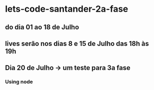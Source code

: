 # lets-code-santander-2a-fase


## do dia 01 ao 18 de Julho
## lives serão nos dias 8 e 15 de Julho das 18h às 19h
## Dia 20 de Julho -> um teste para 3a fase


### Using node